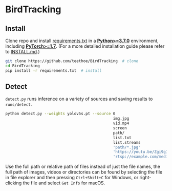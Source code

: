 # BirdTracking

## Install
Clone repo and install [requirements.txt](https://github.com/teethoe/BirdTracking/blob/master/requirements.txt) in a 
[**Python>=3.7.0**](https://www.python.org/) environment, including 
[**PyTorch>=1.7**](https://pytorch.org/get-started/locally/). 
(For a more detailed installation guide please refer to 
[INSTALL.md](https://github.com/teethoe/BirdTracking/blob/master/INSTALL.md).)

```bash
git clone https://github.com/teethoe/BirdTracking  # clone
cd BirdTracking
pip install -r requirements.txt  # install
```

## Detect
`detect.py` runs inference on a variety of sources and saving results to `runs/detect`.
```bash
python detect.py --weights yolov5s.pt --source 0                               # webcam
                                               img.jpg                         # image
                                               vid.mp4                         # video
                                               screen                          # screenshot
                                               path/                           # directory
                                               list.txt                        # list of images
                                               list.streams                    # list of streams
                                               'path/*.jpg'                    # glob
                                               'https://youtu.be/Zgi9g1ksQHc'  # YouTube
                                               'rtsp://example.com/media.mp4'  # RTSP, RTMP, HTTP stream
```
Use the full path or relative path of files instead of just the file names, 
the full path of images, videos or directories can be found by 
selecting the file in file explorer and then pressing `Ctrl+Shift+C` for Windows, 
or right-clicking the file and select `Get Info` for macOS.
